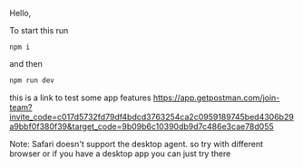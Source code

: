 Hello,

To start this run 
```
npm i
```
and then
```bash
npm run dev
```



this is a link to test some app features
https://app.getpostman.com/join-team?invite_code=c017d5732fd79df4bdcd3763254ca2c0959189745bed4306b29a9bbf0f380f39&target_code=9b09b6c10390db9d7c486e3cae78d055

Note: Safari doesn't support the desktop agent. so try with different browser or if you have a desktop app you can just try there
